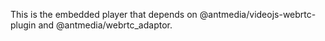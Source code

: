 This is the embedded player that depends on @antmedia/videojs-webrtc-plugin and @antmedia/webrtc_adaptor.